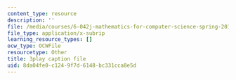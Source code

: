 ```yaml
---
content_type: resource
description: ''
file: /media/courses/6-042j-mathematics-for-computer-science-spring-2015/8da04fe0c1249f7d6148bc331cca8e5d_cUYTlKA8jaw.srt
file_type: application/x-subrip
learning_resource_types: []
ocw_type: OCWFile
resourcetype: Other
title: 3play caption file
uid: 8da04fe0-c124-9f7d-6148-bc331cca8e5d
---
```

